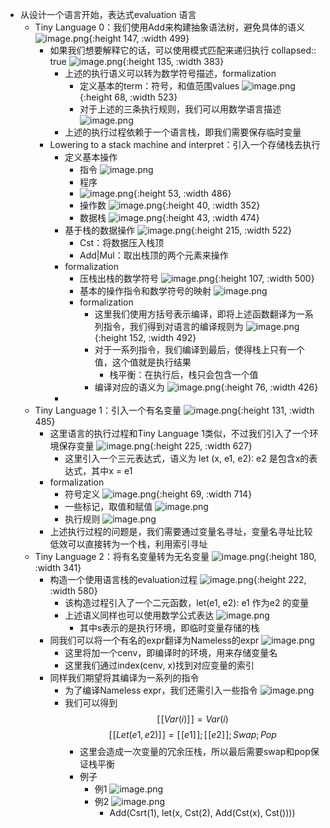 - 从设计一个语言开始，表达式evaluation 语言
	- Tiny Language 0：我们使用Add来构建抽象语法树，避免具体的语义
	  ![image.png](../assets/image_1668603424226_0.png){:height 147, :width 499}
		- 如果我们想要解释它的话，可以使用模式匹配来递归执行
		  collapsed:: true
		  ![image.png](../assets/image_1668603512443_0.png){:height 135, :width 383}
			- 上述的执行语义可以转为数学符号描述，formalization
				- 定义基本的term：符号，和值范围values
				  ![image.png](../assets/image_1668603567971_0.png){:height 68, :width 523}
				- 对于上述的三条执行规则，我们可以用数学语言描述
				  ![image.png](../assets/image_1668603598358_0.png)
			- 上述的执行过程依赖于一个语言栈，即我们需要保存临时变量
		- Lowering to a stack machine and interpret：引入一个存储栈去执行
			- 定义基本操作
				- 指令
				  ![image.png](../assets/image_1668603924453_0.png)
				- 程序
				- ![image.png](../assets/image_1668603932922_0.png){:height 53, :width 486}
				- 操作数
				  ![image.png](../assets/image_1668603950876_0.png){:height 40, :width 352}
				- 数据栈
				  ![image.png](../assets/image_1668603960302_0.png){:height 43, :width 474}
			- 基于栈的数据操作
			  ![image.png](../assets/image_1668603999064_0.png){:height 215, :width 522}
				- Cst：将数据压入栈顶
				- Add|Mul：取出栈顶的两个元素来操作
			- formalization
				- 压栈出栈的数学符号
				  ![image.png](../assets/image_1668604078599_0.png){:height 107, :width 500}
				- 基本的操作指令和数学符号的映射
				  ![image.png](../assets/image_1668604138573_0.png)
				- formalization
					- 这里我们使用方括号表示编译，即将上述函数翻译为一系列指令，我们得到对语言的编译规则为
					  ![image.png](../assets/image_1668604312038_0.png){:height 152, :width 492}
					- 对于一系列指令，我们编译到最后，使得栈上只有一个值，这个值就是执行结果
						- 栈平衡：在执行后，栈只会包含一个值
					- 编译对应的语义为
					  ![image.png](../assets/image_1668604358664_0.png){:height 76, :width 426}
			-
	- Tiny Language 1：引入一个有名变量
	  ![image.png](../assets/image_1668604479634_0.png){:height 131, :width 485}
		- 这里语言的执行过程和Tiny Language 1类似，不过我们引入了一个环境保存变量
		  ![image.png](../assets/image_1668604519543_0.png){:height 225, :width 627}
			- 这里引入一个三元表达式，语义为 let (x, e1, e2): e2 是包含x的表达式，其中x = e1
		- formalization
			- 符号定义
			   ![image.png](../assets/image_1668604633013_0.png){:height 69, :width 714}
			- 一些标记，取值和赋值
			  ![image.png](../assets/image_1668604663879_0.png)
			- 执行规则
			  ![image.png](../assets/image_1668604684075_0.png)
		- 上述执行过程的问题是，我们需要通过变量名寻址，变量名寻址比较低效可以直接转为一个栈，利用索引寻址
	- Tiny  Language 2：将有名变量转为无名变量
	  ![image.png](../assets/image_1668604799970_0.png){:height 180, :width 341}
		- 构造一个使用语言栈的evaluation过程
		  ![image.png](../assets/image_1668604832943_0.png){:height 222, :width 580}
			- 该构造过程引入了一个二元函数，let(e1, e2): e1 作为e2 的变量
			- 上述语义同样也可以使用数学公式表达
			  ![image.png](../assets/image_1668686694067_0.png)
				- 其中s表示的是执行环境，即临时变量存储的栈
		- 同我们可以将一个有名的expr翻译为Nameless的expr
		  ![image.png](../assets/image_1668686833431_0.png)
			- 这里将加一个cenv，即编译时的环境，用来存储变量名
			- 这里我们通过index(cenv, x)找到对应变量的索引
		- 同样我们期望将其编译为一系列的指令
			- 为了编译Nameless expr，我们还需引入一些指令
			   ![image.png](../assets/image_1668687327419_0.png)
			- 我们可以得到
			  $$ [\![Var(i)]\!]  = Var(i)$$
			  $$[\![Let(e1, e2)]\!] = [\![e1]\!];[\![e2]\!];Swap;Pop$$
				- 这里会造成一次变量的冗余压栈，所以最后需要swap和pop保证栈平衡
				- 例子
					- 例1
					  ![image.png](../assets/image_1668688023805_0.png)
					- 例2
					  ![image.png](../assets/image_1668688043517_0.png)
						- Add(Csrt(1), let(x, Cst(2), Add(Cst(x), Cst())))